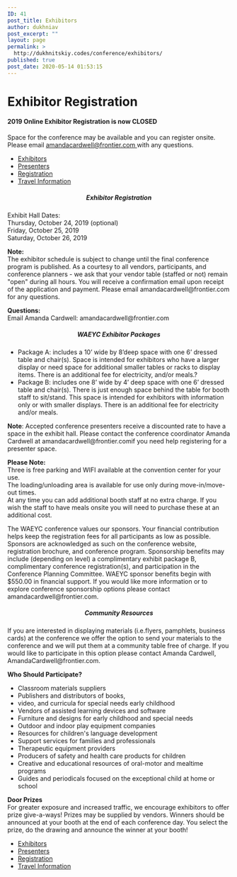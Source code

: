 ```yaml
---
ID: 41
post_title: Exhibitors
author: dukhniav
post_excerpt: ""
layout: page
permalink: >
  http://dukhnitskiy.codes/conference/exhibitors/
published: true
post_date: 2020-05-14 01:53:15
---
```

<h1>Exhibitor Registration</h1>		
				<h4>2019 Online Exhibitor Registration is now CLOSED</h4>
																						<p><p>Space for the conference may be available and you can register onsite. Please email <a href="mailto:amandacardwell@frontier.com">amandacardwell@frontier.com </a>with any questions.  </p></p>
				<nav data-toggle-icon="" data-close-icon="" data-full-width=""><ul id="menu-1-137aaf2"><li id="menu-item-163"><a href="http://dukhnitskiy.codes/conference/exhibitors/" class = "hfe-menu-item">Exhibitors</a></li>
<li id="menu-item-164"><a href="http://dukhnitskiy.codes/conference/presenters/" class = "hfe-menu-item">Presenters</a></li>
<li id="menu-item-165"><a href="http://dukhnitskiy.codes/conference/registration/" class = "hfe-menu-item">Registration</a></li>
<li id="menu-item-166"><a href="http://dukhnitskiy.codes/conference/travel-information/" class = "hfe-menu-item">Travel Information</a></li>
</ul></nav>              
		<h5 style="text-align: center;"><strong>Exhibitor Registration</strong></h5><p>Exhibit Hall Dates:<br />Thursday, October 24, 2019 (optional)<br />Friday, October 25, 2019<br />Saturday, October 26, 2019</p><p><strong>Note:</strong><br />The exhibitor schedule is subject to change until the final conference program is published. As a courtesy to all vendors, participants, and conference planners - we ask that your vendor table (staffed or not) remain "open" during all hours. You will receive a confirmation email upon receipt of the application and payment. Please email amandacardwell@frontier.com for any questions.</p><p><strong>Questions:</strong><br />Email Amanda Cardwell: amandacardwell@frontier.com</p><h5 style="text-align: center;"><strong>WAEYC Exhibitor Packages</strong></h5><ul><li>Package A: includes a 10’ wide by 8’deep space with one 6’ dressed table and chair(s). Space is intended for exhibitors who have a larger display or need space for additional smaller tables or racks to display items. There is an additional fee for electricity, and/or meals.?</li><li>Package B: includes one 8’ wide by 4’ deep space with one 6’ dressed table and chair(s). There is just enough space behind the table for booth staff to sit/stand. This space is intended for exhibitors with information only or with smaller displays. There is an additional fee for electricity and/or meals.</li></ul><p><strong>Note</strong>: Accepted conference presenters receive a discounted rate to have a space in the exhibit hall. Please contact the conference coordinator Amanda Cardwell at amandacardwell@frontier.comif you need help registering for a presenter space.</p><p><strong>Please Note:</strong><br />Three is free parking and WIFI available at the convention center for your use.<br />The loading/unloading area is available for use only during move-in/move-out times.<br />At any time you can add additional booth staff at no extra charge. If you wish the staff to have meals onsite you will need to purchase these at an additional cost.</p><p>The WAEYC conference values our sponsors. Your financial contribution helps keep the registration fees for all participants as low as possible. Sponsors are acknowledged as such on the conference website, registration brochure, and conference program. Sponsorship benefits may include (depending on level) a complimentary exhibit package B, complimentary conference registration(s), and participation in the Conference Planning Committee. WAEYC sponsor benefits begin with $550.00 in financial support. If you would like more information or to explore conference sponsorship options please contact amandacardwell@frontier.com.</p><h5 style="text-align: center;">Community Resources</h5><p>If you are interested in displaying materials (i.e.flyers, pamphlets, business cards) at the conference we offer the option to send your materials to the conference and we will put them at a community table free of charge. If you would like to participate in this option please contact Amanda Cardwell, AmandaCardwell@frontier.com.</p><p><strong>Who Should Participate?</strong></p><ul><li>Classroom materials suppliers</li><li>Publishers and distributors of books, </li><li>video, and curricula for special needs early childhood</li><li>Vendors of assisted learning devices and software</li><li>Furniture and designs for early childhood and special needs</li><li>Outdoor and indoor play equipment companies</li><li>Resources for children's language development</li><li>Support services for families and professionals</li><li>Therapeutic equipment providers</li><li>Producers of safety and health care products for children</li><li>Creative and educational resources of oral-motor and mealtime programs</li><li>Guides and periodicals focused on the exceptional child at home or school</li></ul><p><strong>Door Prizes</strong><br />For greater exposure and increased traffic, we encourage exhibitors to offer prize give-a-ways! Prizes may be supplied by vendors. Winners should be announced at your booth at the end of each conference day. You select the prize, do the drawing and announce the winner at your booth!</p>		
				<nav data-toggle-icon="" data-close-icon="" data-full-width=""><ul id="menu-1-8350686"><li id="menu-item-163"><a href="http://dukhnitskiy.codes/conference/exhibitors/" class = "hfe-menu-item">Exhibitors</a></li>
<li id="menu-item-164"><a href="http://dukhnitskiy.codes/conference/presenters/" class = "hfe-menu-item">Presenters</a></li>
<li id="menu-item-165"><a href="http://dukhnitskiy.codes/conference/registration/" class = "hfe-menu-item">Registration</a></li>
<li id="menu-item-166"><a href="http://dukhnitskiy.codes/conference/travel-information/" class = "hfe-menu-item">Travel Information</a></li>
</ul></nav>